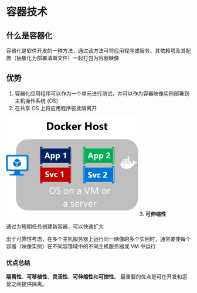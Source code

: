 # 容器技术

## 什么是容器化

容器化是软件开发的一种方法，通过该方法可将应用程序或服务、其依赖项及其配置（抽象化为部署清单文件）一起打包为容器映像

## 优势

1. 容器化应用程序可以作为一个单元进行测试，并可以作为容器映像实例部署到主机操作系统 (OS)
2. 在共享 OS 上将应用程序彼此隔离开

![在一个容器主机上运行多个容器](images/2023-01-17-07-44-21.png)
3. **可伸缩性**

通过为短期任务创建新容器，可以快速扩大

出于可靠性考虑，在多个主机服务器上运行同一映像的多个实例时，通常要使每个容器（映像实例）在不同容错域中的不同主机服务器或 VM 中运行

### 优点总结

**隔离性**、**可移植性**、**灵活性**、**可伸缩性**和**可控性**。 最重要的优点是可在开发和运营之间提供隔离。
